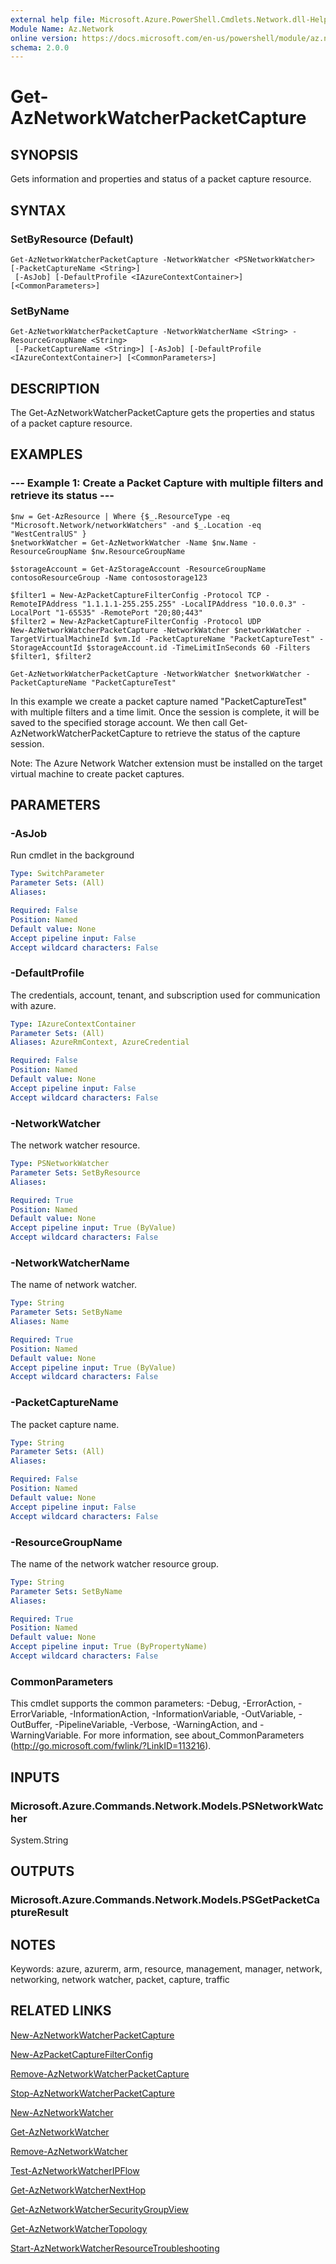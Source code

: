 ```yaml
---
external help file: Microsoft.Azure.PowerShell.Cmdlets.Network.dll-Help.xml
Module Name: Az.Network
online version: https://docs.microsoft.com/en-us/powershell/module/az.network/get-aznetworkwatcherpacketcapture
schema: 2.0.0
---
```


# Get-AzNetworkWatcherPacketCapture

## SYNOPSIS
Gets information and properties and status of a packet capture resource.

## SYNTAX

### SetByResource (Default)
```
Get-AzNetworkWatcherPacketCapture -NetworkWatcher <PSNetworkWatcher> [-PacketCaptureName <String>]
 [-AsJob] [-DefaultProfile <IAzureContextContainer>] [<CommonParameters>]
```

### SetByName
```
Get-AzNetworkWatcherPacketCapture -NetworkWatcherName <String> -ResourceGroupName <String>
 [-PacketCaptureName <String>] [-AsJob] [-DefaultProfile <IAzureContextContainer>] [<CommonParameters>]
```

## DESCRIPTION
The Get-AzNetworkWatcherPacketCapture gets the properties and status of a packet capture resource.

## EXAMPLES

### --- Example 1: Create a Packet Capture with multiple filters and retrieve its status ---
```
$nw = Get-AzResource | Where {$_.ResourceType -eq "Microsoft.Network/networkWatchers" -and $_.Location -eq "WestCentralUS" } 
$networkWatcher = Get-AzNetworkWatcher -Name $nw.Name -ResourceGroupName $nw.ResourceGroupName 

$storageAccount = Get-AzStorageAccount -ResourceGroupName contosoResourceGroup -Name contosostorage123

$filter1 = New-AzPacketCaptureFilterConfig -Protocol TCP -RemoteIPAddress "1.1.1.1-255.255.255" -LocalIPAddress "10.0.0.3" -LocalPort "1-65535" -RemotePort "20;80;443"
$filter2 = New-AzPacketCaptureFilterConfig -Protocol UDP 
New-AzNetworkWatcherPacketCapture -NetworkWatcher $networkWatcher -TargetVirtualMachineId $vm.Id -PacketCaptureName "PacketCaptureTest" -StorageAccountId $storageAccount.id -TimeLimitInSeconds 60 -Filters $filter1, $filter2

Get-AzNetworkWatcherPacketCapture -NetworkWatcher $networkWatcher -PacketCaptureName "PacketCaptureTest"
```

In this example we create a packet capture named "PacketCaptureTest" with multiple filters and a time limit. Once the session is complete, it will be saved to the specified storage account. 
We then call Get-AzNetworkWatcherPacketCapture to retrieve the status of the capture session. 

Note: The Azure Network Watcher extension must be installed on the target virtual machine to create packet captures.

## PARAMETERS

### -AsJob
Run cmdlet in the background

```yaml
Type: SwitchParameter
Parameter Sets: (All)
Aliases: 

Required: False
Position: Named
Default value: None
Accept pipeline input: False
Accept wildcard characters: False
```

### -DefaultProfile
The credentials, account, tenant, and subscription used for communication with azure.

```yaml
Type: IAzureContextContainer
Parameter Sets: (All)
Aliases: AzureRmContext, AzureCredential

Required: False
Position: Named
Default value: None
Accept pipeline input: False
Accept wildcard characters: False
```

### -NetworkWatcher
The network watcher resource.

```yaml
Type: PSNetworkWatcher
Parameter Sets: SetByResource
Aliases: 

Required: True
Position: Named
Default value: None
Accept pipeline input: True (ByValue)
Accept wildcard characters: False
```

### -NetworkWatcherName
The name of network watcher.

```yaml
Type: String
Parameter Sets: SetByName
Aliases: Name

Required: True
Position: Named
Default value: None
Accept pipeline input: True (ByValue)
Accept wildcard characters: False
```

### -PacketCaptureName
The packet capture name.

```yaml
Type: String
Parameter Sets: (All)
Aliases: 

Required: False
Position: Named
Default value: None
Accept pipeline input: False
Accept wildcard characters: False
```

### -ResourceGroupName
The name of the network watcher resource group.

```yaml
Type: String
Parameter Sets: SetByName
Aliases: 

Required: True
Position: Named
Default value: None
Accept pipeline input: True (ByPropertyName)
Accept wildcard characters: False
```

### CommonParameters
This cmdlet supports the common parameters: -Debug, -ErrorAction, -ErrorVariable, -InformationAction, -InformationVariable, -OutVariable, -OutBuffer, -PipelineVariable, -Verbose, -WarningAction, and -WarningVariable. For more information, see about_CommonParameters (http://go.microsoft.com/fwlink/?LinkID=113216).

## INPUTS

### Microsoft.Azure.Commands.Network.Models.PSNetworkWatcher
System.String

## OUTPUTS

### Microsoft.Azure.Commands.Network.Models.PSGetPacketCaptureResult

## NOTES
Keywords: azure, azurerm, arm, resource, management, manager, network, networking, network watcher, packet, capture, traffic

## RELATED LINKS

[New-AzNetworkWatcherPacketCapture](./New-AzNetworkWatcherPacketCapture.md)

[New-AzPacketCaptureFilterConfig](./New-AzPacketCaptureFilterConfig.md)

[Remove-AzNetworkWatcherPacketCapture](./Remove-AzNetworkWatcherPacketCapture.md)

[Stop-AzNetworkWatcherPacketCapture](./Stop-AzNetworkWatcherPacketCapture.md)

[New-AzNetworkWatcher](./New-AzNetworkWatcher.md)

[Get-AzNetworkWatcher](./Get-AzNetworkWatcher.md)

[Remove-AzNetworkWatcher](./Remove-AzNetworkWatcher.md)

[Test-AzNetworkWatcherIPFlow](./Test-AzNetworkWatcherIPFlow.md)

[Get-AzNetworkWatcherNextHop](./Get-AzNetworkWatcherNextHop.md)

[Get-AzNetworkWatcherSecurityGroupView](./Get-AzNetworkWatcherSecurityGroupView.md)

[Get-AzNetworkWatcherTopology](./Get-AzNetworkWatcherTopology.md)

[Start-AzNetworkWatcherResourceTroubleshooting](./Start-AzNetworkWatcherResourceTroubleshooting.md)

